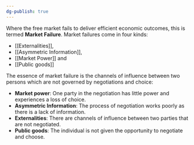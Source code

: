 ```yaml
---
dg-publish: true
---
```


Where the free market fails to deliver efficient economic outcomes, this is termed **Market Failure**. Market failures come in four kinds:
- [[Externalities]],
- [[Asymmetric Information]],
- [[Market Power]] and
- [[Public goods]]

The essence of market failure is the channels of influence between two persons which are not governed by negotiations and choice: 
- **Market power**: One party in the negotiation has little power and experiences a loss of choice.
- **Asymmetric Information**: The process of negotiation works poorly as there is a lack of information.
- **Externalities**: There are channels of influence between two parties that are not negotiated.
- **Public goods**: The individual is not given the opportunity to negotiate and choose.
